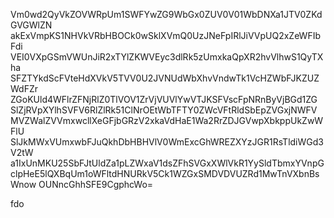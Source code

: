 Vm0wd2QyVkZOVWRpUm1SWFYwZG9WbGx0ZUV0V01WbDNXa1JTV0ZKdGVGWlZN
akExVmpKS1NHVkVRbHBOCk0wSklXVmQ0UzJNeFpIRlJiVVpUQ2xZeWFIbFdi
VEI0VXpGSmVWUnJiR2xTYlZKWVEyc3dlRk5zUmxkaQpXR2hvVlhwS1QyTXha
SFZTYkdScFVteHdXVkV5TVV0U2JVNUdWbXhvVndwTk1VcHZWbFJKZUZWdFZr
ZGoKUld4WFlrZFNjRlZ0TlVOV1ZrVjVUVlYwVTJKSFVscFpNRnByVjBGd1ZG
SlZjRVpXYlhSVFV6RlZlRk51ClNrOEtWbTFTY0ZWcVFtRldSbEpZVGxjNWFV
MVZWalZVVmxwcllXeGFjbGRzV2xkaVdHaE1Wa2RrZDJGVwpXbkppUkZwWFlU
SlJkMWxVUmxwbFJuQkhDbHBHVlV0WmExcGhWREZXYzJGR1RsTldiWGd3V2tW
a1IxUnMKU25SbFJtUldZa1pLZWxaV1dsZFhSVGxXWlVkR1YySldTbmxYVnpG
clpHeE5lQXBqUm1oWFltdHNURkV5Ck1WZGxSMDVDVUZRd1MwTnVXbnBsWnow
OUNncGhhSFE9CgphcWo=

fdo